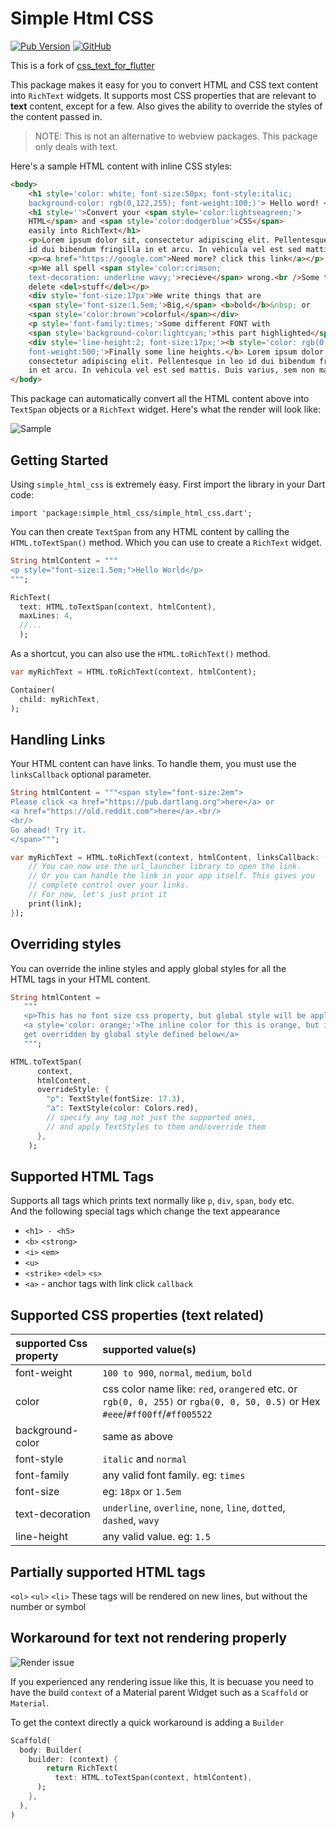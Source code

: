 # Simple Html CSS

[![Pub Version](https://img.shields.io/pub/v/simple_html_css?style=flat-square)](https://pub.dev/packages/simple_html_css) [![GitHub](https://img.shields.io/badge/License-Apache%202.0-blue.svg?style=flat-square)](https://github.com/ali-thowfeek/simple_html_css_flutter/blob/master/LICENSE)

This is a fork of [css_text_for_flutter](https://github.com/hathibelagal-dev/css_text_for_flutter)

This package makes it easy for you to convert HTML and CSS text content
into `RichText` widgets. It supports most CSS properties that are
relevant to **text** content, except for a few. Also gives the ability to
override the styles of the content passed in.

>NOTE: This is not an alternative to webview packages. This package only deals with text.

Here's a sample HTML content with inline CSS styles:

```html
<body>
    <h1 style='color: white; font-size:50px; font-style:italic; 
    background-color: rgb(0,122,255); font-weight:100;)'> Hello word! </h1>
    <h1 style=''>Convert your <span style='color:lightseagreen;'>
    HTML</span> and <span style='color:dodgerblue'>CSS</span> 
    easily into RichText</h1>
    <p>Lorem ipsum dolor sit, consectetur adipiscing elit. Pellentesque in leo 
    id dui bibendum fringilla in et arcu. In vehicula vel est sed mattis.</p>
    <p><a href="https://google.com">Need more? click this link</a></p>
    <p>We all spell <span style='color:crimson; 
    text-decoration: underline wavy;'>recieve</span> wrong.<br />Some times we 
    delete <del>stuff</del></p>
    <div style='font-size:17px'>We write things that are 
    <span style='font-size:1.5em;'>Big,</span> <b>bold</b>&nbsp; or 
    <span style='color:brown'>colorful</span></div>
    <p style='font-family:times;'>Some different FONT with 
    <span style='background-color:lightcyan;'>this part highlighted</span></p>
    <div style='line-height:2; font-size:17px;'><b style='color: rgb(0,122,255); 
    font-weight:500;'>Finally some line heights.</b> Lorem ipsum dolor sit amet, 
    consectetur adipiscing elit. Pellentesque in leo id dui bibendum fringilla 
    in et arcu. In vehicula vel est sed mattis. Duis varius, sem non mattis.</div>
</body>
```

This package can automatically convert all the HTML content above into
`TextSpan` objects or a `RichText` widget. Here's what the render will look like:

![Sample](sample.png)

## Getting Started

Using `simple_html_css` is extremely easy. First import the library in
your Dart code:

```
import 'package:simple_html_css/simple_html_css.dart';
```

You can then create `TextSpan` from any HTML content by calling the `HTML.toTextSpan()` method. Which you can use to create a `RichText` widget.

```dart
String htmlContent = """
<p style="font-size:1.5em;">Hello World</p>
""";

RichText(
  text: HTML.toTextSpan(context, htmlContent),
  maxLines: 4,
  //...
  );
```

As a shortcut, you can also use the `HTML.toRichText()` method.

```dart
var myRichText = HTML.toRichText(context, htmlContent);

Container(
  child: myRichText,
);
```

## Handling Links

Your HTML content can have links. To handle them, you must use the
`linksCallback` optional parameter.

```dart
String htmlContent = """<span style="font-size:2em">
Please click <a href="https://pub.dartlang.org">here</a> or 
<a href="https://old.reddit.com">here</a>.<br/>
<br/>
Go ahead! Try it.
</span>""";

var myRichText = HTML.toRichText(context, htmlContent, linksCallback: (link) {
    // You can now use the url_launcher library to open the link.
    // Or you can handle the link in your app itself. This gives you
    // complete control over your links.
    // For now, let's just print it
    print(link);
});
```

## Overriding styles

You can override the inline styles and apply global styles for all the  
HTML tags in your HTML content.

```dart
String htmlContent =
   """
   <p>This has no font size css property, but global style will be applied</p>
   <a style='color: orange;'>The inline color for this is orange, but it will 
   get overridden by global style defined below</a>
   """;

HTML.toTextSpan(
      context,
      htmlContent,
      overrideStyle: {
        "p": TextStyle(fontSize: 17.3),
        "a": TextStyle(color: Colors.red),
        // specify any tag not just the supported ones,
        // and apply TextStyles to them and/override them
      },
    );
```

## Supported HTML Tags

Supports all tags which prints text normally like `p`, `div`, `span`, `body` etc.  
And the following special tags which change the text appearance
* `<h1> - <h5>`
* `<b>` `<strong>`
* `<i>` `<em>`
* `<u>`
* `<strike>` `<del>` `<s>`
* `<a>` - anchor tags with link click `callback`

## Supported CSS properties (text related)

| supported Css property | supported value(s)                                                                                                            |
|:-----------------------|:------------------------------------------------------------------------------------------------------------------------------|
| font-weight            | `100 to 900`, `normal`, `medium`, `bold`                                                                                      |
| color                  | css color name like: `red`, `orangered` etc. or `rgb(0, 0, 255)` or `rgba(0, 0, 50, 0.5)` or Hex `#eee`/`#ff00ff`/`#ff005522` |
| background-color       | same as above                                                                                                                 |
| font-style             | `italic` and `normal`                                                                                                         |
| font-family            | any valid font family. eg: `times`                                                                                            |
| font-size              | eg: `18px` or `1.5em`                                                                                                         |
| text-decoration        | `underline`, `overline`, `none`, `line`, `dotted`, `dashed`, `wavy`                                                           |
| line-height            | any valid value. eg: `1.5`                                                                                                    |

## Partially supported HTML tags

`<ol>` `<ul>` `<li>`
These tags will be rendered on new lines, but without the number or symbol

## Workaround for text not rendering properly

![Render issue](render_problem.png)

If you experienced any rendering issue like this,
It is becuase you need to have the build `context` of a Material parent
Widget such as a `Scaffold` or `Material`.

To get the context directly a quick workaround is adding a `Builder`

```dart
Scaffold(
  body: Builder(
    builder: (context) {
        return RichText(
          text: HTML.toTextSpan(context, htmlContent),
      );
    },
  ),
)
```
